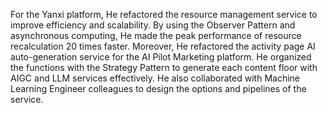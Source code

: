 For the Yanxi platform, He refactored the resource management service to improve efficiency and scalability. By using the Observer Pattern and asynchronous computing, He made the peak performance of resource recalculation 20 times faster. Moreover, He refactored the activity page AI auto-generation service for the AI Pilot Marketing platform. He organized the functions with the Strategy Pattern to generate each content floor with AIGC and LLM services effectively. He also collaborated with Machine Learning Engineer colleagues to design the options and pipelines of the service.